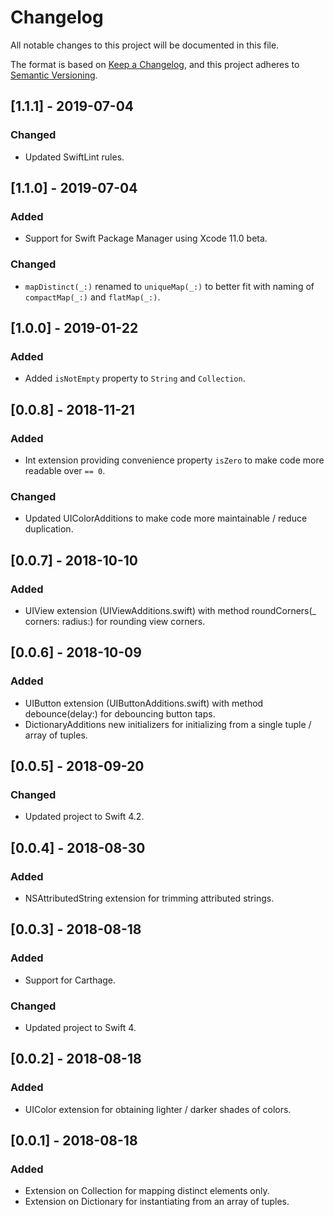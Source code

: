 # Changelog
All notable changes to this project will be documented in this file.

The format is based on [Keep a Changelog](https://keepachangelog.com/en/1.0.0/),
and this project adheres to [Semantic Versioning](https://semver.org/spec/v2.0.0.html).

## [1.1.1] - 2019-07-04
### Changed
- Updated SwiftLint rules.

## [1.1.0] - 2019-07-04
### Added
- Support for Swift Package Manager using Xcode 11.0 beta.

### Changed
- `mapDistinct(_:)` renamed to `uniqueMap(_:)` to better fit with naming of `compactMap(_:)` and `flatMap(_:)`.

## [1.0.0] - 2019-01-22
### Added
- Added `isNotEmpty` property to `String` and `Collection`.

## [0.0.8] - 2018-11-21
### Added
- Int extension providing convenience property `isZero` to make code more readable over `== 0`.
### Changed
- Updated UIColorAdditions to make code more maintainable / reduce duplication.

## [0.0.7] - 2018-10-10
### Added
- UIView extension (UIViewAdditions.swift) with method roundCorners(_ corners: radius:) for rounding view corners.

## [0.0.6] - 2018-10-09
### Added
- UIButton extension (UIButtonAdditions.swift) with method debounce(delay:) for debouncing button taps.
- DictionaryAdditions new initializers for initializing from a single tuple / array of tuples.

## [0.0.5] - 2018-09-20
### Changed
- Updated project to Swift 4.2.

## [0.0.4] - 2018-08-30
### Added
- NSAttributedString extension for trimming attributed strings.

## [0.0.3] - 2018-08-18
### Added
- Support for Carthage.
### Changed
- Updated project to Swift 4.

## [0.0.2] - 2018-08-18
### Added
- UIColor extension for obtaining lighter / darker shades of colors.

## [0.0.1] - 2018-08-18
### Added
- Extension on Collection for mapping distinct elements only.
- Extension on Dictionary for instantiating from an array of tuples.
